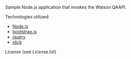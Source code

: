 Sample Node.js application that invokes the Watson QAAPI.

Technologies utilized:
- [Node.js](http://nodejs.org/)
- [bootstrap.js](http://getbootstrap.com/)
- [jquery](http://jquery.com/)
- [slick](http://kenwheeler.github.io/slick/)

License (see License.txt)